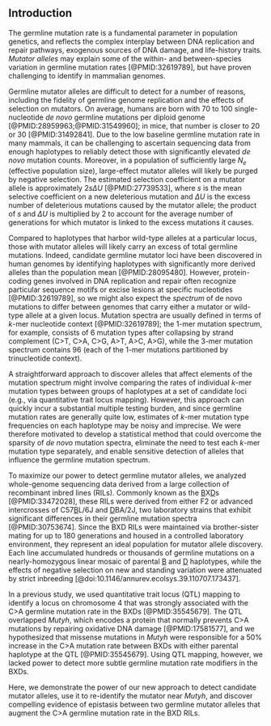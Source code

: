 ## Introduction

The germline mutation rate is a fundamental parameter in population genetics, and reflects the complex interplay between DNA replication and repair pathways, exogenous sources of DNA damage, and life-history traits. 
*Mutator alleles* may explain some of the within- and between-species variation in germline mutation rates [@PMID:32619789], but have proven challenging to identify in mammalian genomes. 

<!--In microorganisms like *Escherichia coli*, mutator alleles have emerged during experimental evolution [@PMID:], and human cancer genomes often harbor deleterious mutator alleles as well [@PMID:27197248].-->

Germline mutator alleles are difficult to detect for a number of reasons, including the fidelity of germline genome replication and the effects of selection on mutators. 
On average, humans are born with 70 to 100 single-nucleotide *de novo* germline mutations per diploid genome [@PMID:28959963;@PMID:31549960]; in mice, that number is closer to 20 or 30 [@PMID:31492841]. 
Due to the low baseline germline mutation rate in many mammals, it can be challenging to ascertain sequencing data from enough haplotypes to reliably detect those with significantly elevated *de novo* mutation counts. 
Moreover, in a population of sufficiently large $N_e$ (effective population size), large-effect mutator alleles will likely be purged by negative selection. 
The estimated selection coefficient on a mutator allele is approximately $2s \Delta U$ [@PMID:27739533], where $s$ is the mean selective coefficient on a new deleterious mutation and $\Delta U$ is the excess number of deleterious mutations caused by the mutator allele; the product of $s$ and $\Delta U$ is multiplied by $2$ to account for the average number of generations for which mutator is linked to the excess mutations it causes. 

Compared to haplotypes that harbor wild-type alleles at a particular locus, those with mutator alleles will likely carry an excess of total germline mutations. 
Indeed, candidate germline mutator loci have been discovered in human genomes by identifying haplotypes with significantly more derived alleles than the population mean [@PMID:28095480]. 
However, protein-coding genes involved in DNA replication and repair often recognize particular sequence motifs or excise lesions at specific nucleotides [@PMID:32619789], so we might also expect the *spectrum* of de novo mutations to differ between genomes that carry either a mutator or wild-type allele at a given locus.
Mutation spectra are usually defined in terms of $k$-mer nucleotide context [@PMID:32619789]; the 1-mer mutation spectrum, for example, consists of 6 mutation types after collapsing by strand complement (C>T, C>A, C>G, A>T, A>C, A>G), while the 3-mer mutation spectrum contains 96 (each of the 1-mer mutations partitioned by trinucleotide context).

A straightforward approach to discover alleles that affect elements of the mutation spectrum might involve comparing the rates of individual $k$-mer mutation types between groups of haplotypes at a set of candidate loci (e.g., via quantitative trait locus mapping).
However, this approach can quickly incur a substantial multiple testing burden, and since germline mutation rates are generally quite low, estimates of $k$-mer mutation type frequencies on each haplotype may be noisy and imprecise.
We were therefore motivated to develop a statistical method that could overcome the sparsity of *de novo* mutation spectra, eliminate the need to test each $k$-mer mutation type separately, and enable sensitive detection of alleles that influence the germline mutation spectrum.

To maximize our power to detect germline mutator alleles, we analyzed whole-genome sequencing data derived from a large collection of recombinant inbred lines (RILs).
Commonly known as the <u>B</u>X<u>D</u>s [@PMID:33472028], these RILs were derived from either F2 or advanced intercrosses of C57<u>B</u>L/6J and <u>D</u>BA/2J, two laboratory strains that exhibit significant differences in their germline mutation spectra [@PMID:30753674]. 
Since the BXD RILs were maintained via brother-sister mating for up to 180 generations and housed in a controlled laboratory environment, they represent an ideal population for mutator allele discovery. 
Each line accumulated hundreds or thousands of germline mutations on a nearly-homozygous linear mosaic of parental <u>B</u> and <u>D</u> haplotypes, while the effects of negative selection on new and standing variation were attenuated by strict inbreeding [@doi:10.1146/annurev.ecolsys.39.110707.173437]. 

In a previous study, we used quantitative trait locus (QTL) mapping to identify a locus on chromosome 4 that was strongly associated with the C>A germline mutation rate in the BXDs [@PMID:35545679]. 
The QTL overlapped *Mutyh*, which encodes a protein that normally prevents C>A mutations by repairing oxidative DNA damage [@PMID:17581577], and we hypothesized that missense mutations in *Mutyh* were responsible for a 50% increase in the C>A mutation rate between BXDs with either parental haplotype at the QTL [@PMID:35545679].
Using QTL mapping, however, we lacked power to detect more subtle germline mutation rate modifiers in the BXDs.

Here, we demonstrate the power of our new approach to detect candidate mutator alleles, use it to re-identify the mutator near *Mutyh*, and discover compelling evidence of epistasis between two germline mutator alleles that augment the C>A germline mutation rate in the BXD RILs.
